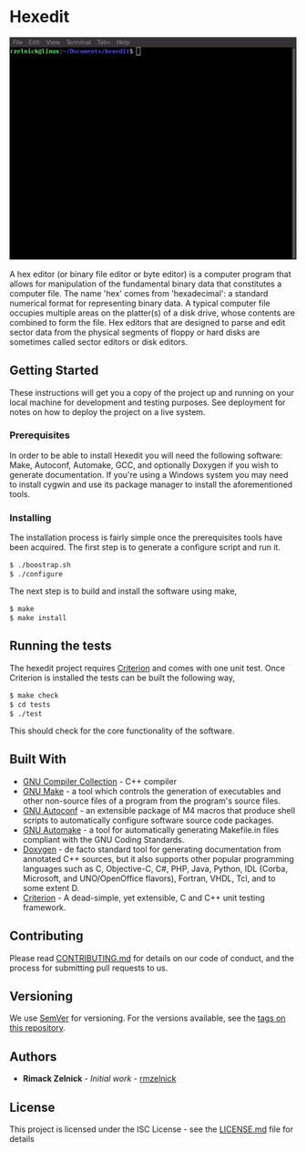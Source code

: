 # Hexedit

![Short demo](short_demo.gif)

A hex editor (or binary file editor or byte editor) is a computer program that
allows for manipulation of the fundamental binary data that constitutes a
computer file. The name 'hex' comes from 'hexadecimal': a standard numerical
format for representing binary data. A typical computer file occupies multiple
areas on the platter(s) of a disk drive, whose contents are combined to form
the file. Hex editors that are designed to parse and edit sector data from the
physical segments of floppy or hard disks are sometimes called sector editors
or disk editors. 

## Getting Started

These instructions will get you a copy of the project up and running on your
local machine for development and testing purposes. See deployment for notes on
how to deploy the project on a live system.

### Prerequisites

In order to be able to install Hexedit you will need the following software:
Make, Autoconf, Automake, GCC, and optionally Doxygen if you wish to generate
documentation. If you're using a Windows system you may need to install cygwin
and use its package manager to install the aforementioned tools.

### Installing

The installation process is fairly simple once the prerequisites tools have
been acquired. The first step is to generate a configure script and run it.

```
$ ./boostrap.sh
$ ./configure
```

The next step is to build and install the software using make,

```
$ make
$ make install
```

## Running the tests

The hexedit project requires [Criterion](https://github.com/Snaipe/Criterion)
and comes with one unit test. Once Criterion is installed the tests can be
built the following way,

```
$ make check
$ cd tests
$ ./test
```

This should check for the core functionality of the software.

## Built With

* [GNU Compiler Collection](https://gcc.gnu.org/) - C++ compiler
* [GNU Make](https://www.gnu.org/software/make/) - a tool which controls the generation of executables and other non-source files of a program from the program's source files.
* [GNU Autoconf](https://www.gnu.org/software/autoconf/) - an extensible package of M4 macros that produce shell scripts to automatically configure software source code packages.
* [GNU Automake](https://www.gnu.org/software/automake/) - a tool for automatically generating Makefile.in files compliant with the GNU Coding Standards.
* [Doxygen](http://www.doxygen.nl/) - de facto standard tool for generating documentation from annotated C++ sources, but it also supports other popular programming languages such as C, Objective-C, C#, PHP, Java, Python, IDL (Corba, Microsoft, and UNO/OpenOffice flavors), Fortran, VHDL, Tcl, and to some extent D.
* [Criterion](https://github.com/Snaipe/Criterion) - A dead-simple, yet extensible, C and C++ unit testing framework.

## Contributing

Please read [CONTRIBUTING.md](CONTRIBUTING.md) for details on our code of
conduct, and the process for submitting pull requests to us.

## Versioning

We use [SemVer](http://semver.org/) for versioning. For the versions available,
see the [tags on this repository](https://github.com/rmzelnick/hexedit/tags).

## Authors

* **Rimack Zelnick** - *Initial work* - [rmzelnick](https://github.com/rmzelnick/)

## License

This project is licensed under the ISC License - see the
[LICENSE.md](LICENSE.md) file for details
